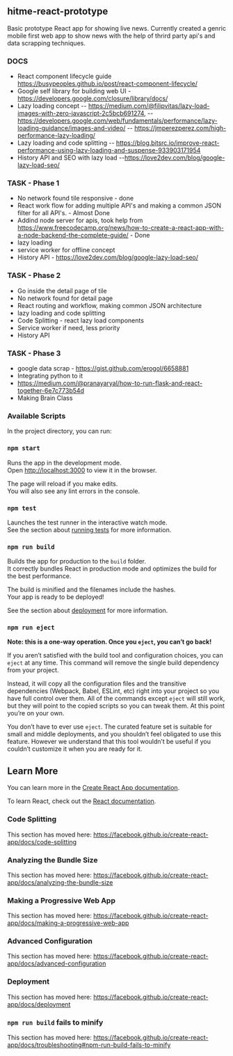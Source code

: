 ## hitme-react-prototype
Basic prototype React app for showing live news. Currently created a genric mobile first web app to show news with the help of thrird party api's and data scrapping techniques.

### DOCS
- React component lifecycle guide https://busypeoples.github.io/post/react-component-lifecycle/
- Google self library for building web UI - https://developers.google.com/closure/library/docs/
- Lazy loading concept
-- https://medium.com/@filipvitas/lazy-load-images-with-zero-javascript-2c5bcb691274,
-- https://developers.google.com/web/fundamentals/performance/lazy-loading-guidance/images-and-video/
-- https://jmperezperez.com/high-performance-lazy-loading/
- Lazy loading and code splitting
-- https://blog.bitsrc.io/improve-react-performance-using-lazy-loading-and-suspense-933903171954
- History API and SEO with lazy load
--https://love2dev.com/blog/google-lazy-load-seo/

### TASK - Phase 1
- No network found tile responsive - done
- React work flow for adding multiple API's and making a common JSON filter for all API's. - Almost Done
- Addind node server for apis, took help from https://www.freecodecamp.org/news/how-to-create-a-react-app-with-a-node-backend-the-complete-guide/ - Done
- lazy loading
- service worker for offline concept
- History API - https://love2dev.com/blog/google-lazy-load-seo/

### TASK - Phase 2
- Go inside the detail page of tile
- No network found for detail page
- React routing and workflow, making common JSON architecture
- lazy loading and code splitting
- Code Splitting - react lazy load components
- Service worker if need, less priority
- History API

### TASK - Phase 3
- google data scrap - https://gist.github.com/erogol/6658881
- Integrating python to it
- https://medium.com/@pranayaryal/how-to-run-flask-and-react-together-6e7c773b54d
- Making Brain Class

### Available Scripts

In the project directory, you can run:

### `npm start`

Runs the app in the development mode.<br>
Open [http://localhost:3000](http://localhost:3000) to view it in the browser.

The page will reload if you make edits.<br>
You will also see any lint errors in the console.

### `npm test`

Launches the test runner in the interactive watch mode.<br>
See the section about [running tests](https://facebook.github.io/create-react-app/docs/running-tests) for more information.

### `npm run build`

Builds the app for production to the `build` folder.<br>
It correctly bundles React in production mode and optimizes the build for the best performance.

The build is minified and the filenames include the hashes.<br>
Your app is ready to be deployed!

See the section about [deployment](https://facebook.github.io/create-react-app/docs/deployment) for more information.

### `npm run eject`

**Note: this is a one-way operation. Once you `eject`, you can’t go back!**

If you aren’t satisfied with the build tool and configuration choices, you can `eject` at any time. This command will remove the single build dependency from your project.

Instead, it will copy all the configuration files and the transitive dependencies (Webpack, Babel, ESLint, etc) right into your project so you have full control over them. All of the commands except `eject` will still work, but they will point to the copied scripts so you can tweak them. At this point you’re on your own.

You don’t have to ever use `eject`. The curated feature set is suitable for small and middle deployments, and you shouldn’t feel obligated to use this feature. However we understand that this tool wouldn’t be useful if you couldn’t customize it when you are ready for it.

## Learn More

You can learn more in the [Create React App documentation](https://facebook.github.io/create-react-app/docs/getting-started).

To learn React, check out the [React documentation](https://reactjs.org/).

### Code Splitting

This section has moved here: https://facebook.github.io/create-react-app/docs/code-splitting

### Analyzing the Bundle Size

This section has moved here: https://facebook.github.io/create-react-app/docs/analyzing-the-bundle-size

### Making a Progressive Web App

This section has moved here: https://facebook.github.io/create-react-app/docs/making-a-progressive-web-app

### Advanced Configuration

This section has moved here: https://facebook.github.io/create-react-app/docs/advanced-configuration

### Deployment

This section has moved here: https://facebook.github.io/create-react-app/docs/deployment

### `npm run build` fails to minify

This section has moved here: https://facebook.github.io/create-react-app/docs/troubleshooting#npm-run-build-fails-to-minify
